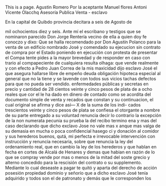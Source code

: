 This is a page.
Agustin Romero
Por la aceptante Manuel flores
Antoni Vicente Olacchq
Asesoría Publica
Venta - esclavo

En la capital de Quibdo provincia decitara a seis de Agosto de

mil ochocientos diez y seis. Ante mí el escribano y testigos
que se nominaron parecido Don Jorge Rentería vecino de ella a quien doy fe conoczo y dixo: Que se halla recomendado por Don Agustín Polanco para la venta de un edificio nombrado José y comendado su ejecucion sin contrato de compra por el Estado
poniendo en ejecución con protesta de presentar el Compa
tente pides a la mayor brevedad y de responder en caso con
trario al compapeciente de cualquiera resulta olhaga: que
vende realmente y con efecto a Pedro Juan Correa de la mis
maxicidad dijo esclavo José el que asegura hallarse libre de empeño deuda obligación hipoteca especial al general que no la tiene y se lavende con todos sus vicios tachas defectos para que no pueda ser vendido.
enfermedades públicas y secretas en precio y cantidad de 28 cientos veinte y cinco pesos de plata de a ocho reales que cor el le ha dado en dinero de contado como se acordita del documento simple de venta y recados que constan y su continuacion,
el cual original se afirma y dice así— X de la suma de los indi- cados trescientos veinte y cinco pesos de plata se confiesa el otorgante a nombre de su parte entregado a su voluntad
renuncia decir lo contrario la excepción de la non numerata pecunia su prueba la del recibo termino ena y mas del caso declarando que dicho exclavo Jose no vale mas x anque mas valga de su demasia en mucha o poca confidencial hasego
ci y donación al comidor y sus herederos buenos, qutá, mi perfecta e irrevocable intervención con instrucción y renuncia necesaria, sobre que renuncia la ley del ordenamiento real, que en cambio la ley de los herederos y que hablan en
fecha en cortes de Alcalá de Henares y demas que habian en razón de lo que se compray vende por mas o menos de la mitad del soste grecio y alterno concedido para la rescisión del contrato o su supplemento. Mediante lo cual deseaste a pagar
te quitó y aparta del derecho de acción posesión propiedad dominio y señorío que a dicho esclavo José tenía adquirido y todos son el de patronato y demás que le corresponden los